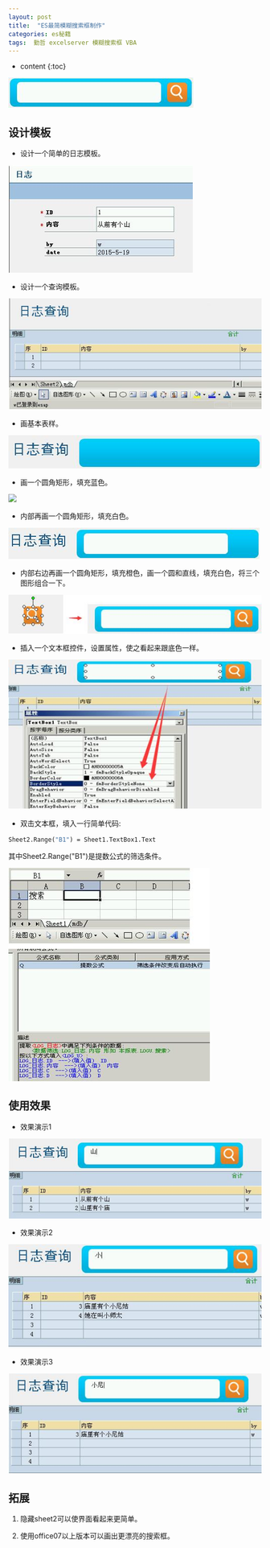 ```yaml
---
layout: post
title:  "ES最简模糊搜索框制作"
categories: es秘籍
tags:  勤哲 excelserver 模糊搜索框 VBA
---
```


* content
{:toc}

![](/img/ess11-1.jpg)

## 设计模板
* 设计一个简单的日志模板。
 
![](/img/ess11-2.jpg)

* 设计一个查询模板。

![](/img/ess11-3.jpg)

* 画基本表样。
 
![](/img/ess11-4.jpg)

* 画一个圆角矩形，填充蓝色。
 
![](/img/ess11-5.jpg)

* 内部再画一个圆角矩形，填充白色。
 
![](/img/ess11-6.jpg)

* 内部右边再画一个圆角矩形，填充橙色，画一个圆和直线，填充白色，将三个图形组合一下。
        
![](/img/ess11-7.jpg)

* 插入一个文本框控件，设置属性，使之看起来跟底色一样。

![](/img/ess11-8.jpg)

* 双击文本框，填入一行简单代码: 

```vb
Sheet2.Range("B1") = Sheet1.TextBox1.Text
```

其中Sheet2.Range("B1")是提数公式的筛选条件。
 
![](/img/ess11-9.jpg)

## 使用效果
* 效果演示1
 
![](/img/ess11-10.jpg)

* 效果演示2
 
![](/img/ess11-11.jpg)

* 效果演示3
 
![](/img/ess11-12.jpg)

## 拓展
1. 隐藏sheet2可以使界面看起来更简单。

2. 使用office07以上版本可以画出更漂亮的搜索框。
